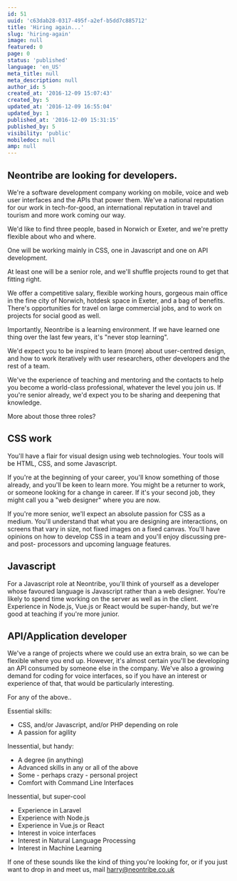 ```yaml
---
id: 51
uuid: 'c63dab28-0317-495f-a2ef-b5dd7c885712'
title: 'Hiring again...'
slug: 'hiring-again'
image: null
featured: 0
page: 0
status: 'published'
language: 'en_US'
meta_title: null
meta_description: null
author_id: 5
created_at: '2016-12-09 15:07:43'
created_by: 5
updated_at: '2016-12-09 16:55:04'
updated_by: 1
published_at: '2016-12-09 15:31:15'
published_by: 5
visibility: 'public'
mobiledoc: null
amp: null
---
```


## Neontribe are looking for developers.

We're a software development company working on mobile, voice and web user interfaces and the APIs that power them. We've a national reputation for our work in tech-for-good, an international reputation in travel and tourism and more work coming our way.

We'd like to find three people, based in Norwich or Exeter, and we're pretty flexible about who and where.

One will be working mainly in CSS, one in Javascript and one on API development.

At least one will be a senior role, and we'll shuffle projects round to get that fitting right.

We offer a competitive salary, flexible working hours, gorgeous main office in the fine city of Norwich, hotdesk space in Exeter, and a bag of benefits. There's opportunities for travel on large commercial jobs, and to work on projects for social good as well.

Importantly, Neontribe is a learning environment. If we have learned one thing over the last few years, it's "never stop learning".

We'd expect you to be inspired to learn (more) about user-centred design, and how to work iteratively with user researchers, other developers and the rest of a team.

We've the experience of teaching and mentoring and the contacts to help you become a world-class professional, whatever the level you join us. If you're senior already, we'd expect you to be sharing and deepening that knowledge.

More about those three roles?

## CSS work

You'll have a flair for visual design using web technologies. Your tools will be HTML, CSS, and some Javascript.

If you're at the beginning of your career, you'll know something of those already, and you'll be keen to learn more. You might be a returner to work, or someone looking for a change in career. If it's your second job, they might call you a "web designer" where you are now.

If you're more senior, we'll expect an absolute passion for CSS as a medium. You'll understand that what you are designing are interactions, on screens that vary in size, not fixed images on a fixed canvas. You'll have opinions on how to develop CSS in a team and you'll enjoy discussing pre- and post- processors and upcoming language features.

## Javascript

For a Javascript role at Neontribe, you'll think of yourself as a developer whose favoured language is Javascript rather than a web designer. You're likely to spend time working on the server as well as in the client. Experience in Node.js, Vue.js or React would be super-handy, but we're good at teaching if you're more junior.

## API/Application developer

We've a range of projects where we could use an extra brain, so we can be flexible where you end up. However, it's almost certain you'll be developing an API consumed by someone else in the company. We've also a growing demand for coding for voice interfaces, so if you have an interest or experience of that, that would be particularly interesting.

For any of the above..

Essential skills:

- CSS, and/or Javascript, and/or PHP depending on role
- A passion for agility

Inessential, but handy:

- A degree (in anything)
- Advanced skills in any or all of the above
- Some - perhaps crazy - personal project
- Comfort with Command Line Interfaces

Inessential, but super-cool

- Experience in Laravel
- Experience with Node.js
- Experience in Vue.js or React
- Interest in voice interfaces
- Interest in Natural Language Processing
- Interest in Machine Learning

If one of these sounds like the kind of thing you're looking for, or if you just want to drop in and meet us, mail harry@neontribe.co.uk
